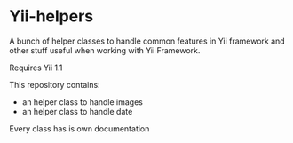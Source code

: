 Yii-helpers
===========

A bunch of helper classes to handle common features in Yii framework and other stuff useful when working with Yii Framework.

Requires Yii 1.1

This repository contains:

* an helper class to handle images
* an helper class to handle date


Every class has is own documentation
